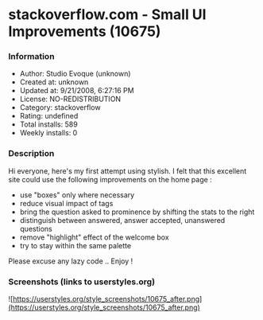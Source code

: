 # stackoverflow.com - Small UI Improvements (10675)

### Information
- Author: Studio Evoque (unknown)
- Created at: unknown
- Updated at: 9/21/2008, 6:27:16 PM
- License: NO-REDISTRIBUTION
- Category: stackoverflow
- Rating: undefined
- Total installs: 589
- Weekly installs: 0


### Description
Hi everyone, here's my first attempt using stylish.
I felt that this excellent site could use the following improvements on the home page :
- use "boxes" only where necessary
- reduce visual impact of tags
- bring the question asked to prominence by shifting the stats to the right
- distinguish between answered, answer accepted, unanswered questions
- remove "highlight" effect of the welcome box
- try to stay within the same palette

Please excuse any lazy code .. Enjoy !


### Screenshots (links to userstyles.org)
![https://userstyles.org/style_screenshots/10675_after.png](https://userstyles.org/style_screenshots/10675_after.png)


